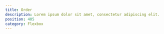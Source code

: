 ```yaml
---
title: Order
description: Lorem ipsum dolor sit amet, consectetur adipiscing elit.
position: 405
category: Flexbox
---
```

